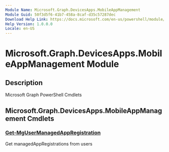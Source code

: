 ```yaml
---
Module Name: Microsoft.Graph.DevicesApps.MobileAppManagement
Module Guid: 50f3d5f6-41b7-458a-8caf-d35c57287dec
Download Help Link: https://docs.microsoft.com/en-us/powershell/module/microsoft.graph.devicesapps.mobileappmanagement
Help Version: 1.0.0.0
Locale: en-US
---
```


# Microsoft.Graph.DevicesApps.MobileAppManagement Module
## Description
Microsoft Graph PowerShell Cmdlets

## Microsoft.Graph.DevicesApps.MobileAppManagement Cmdlets
### [Get-MgUserManagedAppRegistration](Get-MgUserManagedAppRegistration.md)
Get managedAppRegistrations from users


